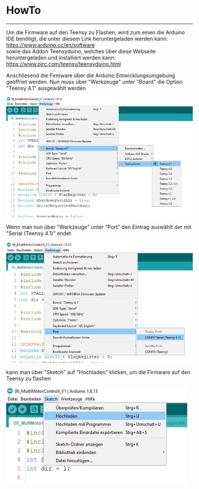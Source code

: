 # HowTo
<hr>

Um die Firmware auf den Teensy zu Flashen, wird zum einen die Arduino IDE benötigt, die unter diesem Link heruntergeladen werden kann: <br>
https://www.arduino.cc/en/software <br>
sowie das Addon Teensyduino, welches über diese Webseite heruntergeladen und installiert werden kann: <br>
https://www.pjrc.com/teensy/teensyduino.html

Anschliesend die Firmware über die Arduino Entwicklungsumgebung geöffnet werden.
Nun muss über "Werkzeuge" unter "Board" die Option "Teensy 4.1" ausgewählt werden

![Arduino Settings](https://github.com/AMPrO-3D/Roboterarm/blob/main/blob/Bilder/ArduinoIDEA1.png?raw=true)

Wenn man nun über "Werkzeuge" unter "Port" den Eintrag auswählt der mit "Serial (Teensy 4.1)" endet

![Arduino Settings](https://github.com/AMPrO-3D/Roboterarm/blob/main/blob/Bilder/ArduinoIDEA2.png?raw=true)

kann man über "Sketch" auf "Hochladen" klicken, um die Firmware auf den Teensy zu flashen

![Arduino Settings](https://github.com/AMPrO-3D/Roboterarm/blob/main/blob/Bilder/ArduinoIDEA3.png?raw=true)

